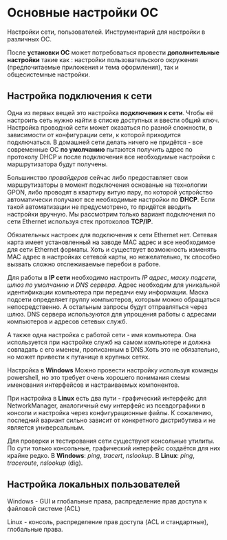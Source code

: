 # Основные настройки ОС
Настройки сети, пользователей. Инструментарий для настройки в различных ОС.

После **установки ОС** может потребоваться провести **дополнительные настройки** такие как : настройки пользовательского окружения (предпочитаемые приложения и тема оформления), так и общесистемные настройки.

## Настройка подключения к сети

Одна из первых вещей это настройка **подключения к сети**. 
Чтобы её настроить сеть нужно найти в списке доступных и ввести общий ключ. Настройка проводной сети может оказаться по разной сложности, в зависимости от конфигурации сети, к которой приходится подключаться. В домашней сети делать ничего не придётся - все современные ОС **по умолчанию** пытаются получить адрес по протоколу DHCP и после подключения все необходимые настройки с маршрутизатора будут получены. 

Большинство *провайдеров* сейчас либо предоставляет свои  маршрутизаторы в момент подключения основаные на технологии GPON, либо проводят в квартиру витую пару, по которой устройство автоматически получают все необходимые настройки по **DHCP**. Если такой автоматизации не предусмотрено, то придётся вводить настройки вручную. Мы рассмотрим только вариант подключения по сети Ethernet используя стек протоколов **TCP/IP**. 

Обязательных настроек для подключения к сети Ethernet нет. 
Сетевая карта имеет установленный на заводе MAC адрес и все необходимое для сети Ethernet форматы. Хоть и существует возможность изменять MAC адрес в настройках сетевой карты, но нежелательно, тк способно вызвать сложно отслеживаемые перебои в работе. 

Для работы в **IP сети** необходимо настроить *IP адрес*, *маску подсети*, *шлюз по умолчанию* и  *DNS сервера*. Адрес необходим для уникальной идентификации компьютера при передачи ему информации. Маска подсети определяет группу компьютеров, которым можно обращаться непосредственно. А остальным запросы будут отправляться через шлюз. DNS сервера используются для упрощения работы с адресами компьютеров и адресов сетевых служб.

А также одна настройка с работой сети - имя компьютера. Она используется при настройке служб на самом компьютере и должна совпадать с его именем, прописанным в DNS.Хоть это не обязательно, но может привести к путанице в крупных сетях. 

Настройка в **Windows**
Можно провести настройку используя команды powershell, но это требует очень хорошего понимания схемы именования интерфейсов и настраиваемых компонентов.

При настройка в **Linux** есть два пути - графический интерфейс для NetworkManager, аналогичный ему интерфейс из псевдографики в консоли и настройка через конфигурационные файлы. К сожалению, последний вариант сильно зависит от конкретного дистрибутива и не является универсальным. 

Для проверки и тестирования сети существуют консольные утилиты. По сути только консольные, графический интерфейс создаётся для них крайне редко.
В **Windows**: *ping*, *tracert*, *nslookup*. 
В **Linux**: *ping*, *traceroute*, *nslookup* (dig).

## Настройка локальных пользователей
Windows - GUI и глобальные права, распределение прав доступа к файловой системе (ACL)

Linux - консоль, распределение прав доступа (ACL и стандартные), глобальные права.